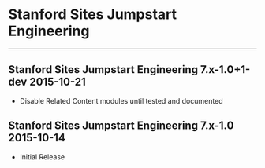 # Stanford Sites Jumpstart Engineering
----------------------------------------

Stanford Sites Jumpstart Engineering 7.x-1.0+1-dev  2015-10-21
------------------------------------------------------------
- Disable Related Content modules until tested and documented


Stanford Sites Jumpstart Engineering 7.x-1.0  2015-10-14
------------------------------------------------------------
- Initial Release
